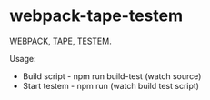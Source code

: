 # webpack-tape-testem

[WEBPACK](https://webpack.github.io/), [TAPE](https://github.com/substack/tape), [TESTEM](https://github.com/testem/testem).

Usage:
* Build script - npm run build-test (watch source)
* Start testem - npm run (watch build test script)
